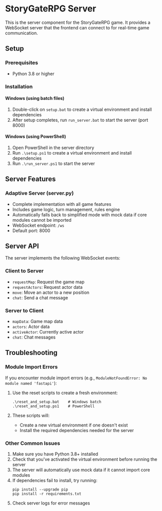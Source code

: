 # StoryGateRPG Server

This is the server component for the StoryGateRPG game. It provides a WebSocket server that the frontend can connect to for real-time game communication.

## Setup

### Prerequisites
- Python 3.8 or higher

### Installation

#### Windows (using batch files)
1. Double-click on `setup.bat` to create a virtual environment and install dependencies
2. After setup completes, run `run_server.bat` to start the server (port 8000)

#### Windows (using PowerShell)
1. Open PowerShell in the server directory
2. Run `.\setup.ps1` to create a virtual environment and install dependencies
3. Run `.\run_server.ps1` to start the server

## Server Features

### Adaptive Server (server.py)
- Complete implementation with all game features
- Includes game logic, turn management, rules engine
- Automatically falls back to simplified mode with mock data if core modules cannot be imported
- WebSocket endpoint: `/ws`
- Default port: 8000

## Server API

The server implements the following WebSocket events:

### Client to Server
- `requestMap`: Request the game map
- `requestActors`: Request actor data
- `move`: Move an actor to a new position
- `chat`: Send a chat message

### Server to Client
- `mapData`: Game map data
- `actors`: Actor data
- `activeActor`: Currently active actor
- `chat`: Chat messages

## Troubleshooting

### Module Import Errors
If you encounter module import errors (e.g., `ModuleNotFoundError: No module named 'fastapi'`):

1. Use the reset scripts to create a fresh environment:
   ```
   .\reset_and_setup.bat    # Windows batch
   .\reset_and_setup.ps1    # PowerShell
   ```

2. These scripts will:
   - Create a new virtual environment if one doesn't exist
   - Install the required dependencies needed for the server

### Other Common Issues
1. Make sure you have Python 3.8+ installed
2. Check that you've activated the virtual environment before running the server
3. The server will automatically use mock data if it cannot import core modules
4. If dependencies fail to install, try running:
   ```
   pip install --upgrade pip
   pip install -r requirements.txt
   ```
5. Check server logs for error messages 